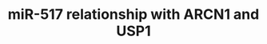 ---
annotations:
- id: PW:0000004
  parent: regulatory pathway
  type: Pathway Ontology
  value: regulatory pathway
authors:
- Khanspers
- Ryanmiller
- Mkutmon
citedin:
- link: PMC7982796
  title: 'ACE2 correlates with immune infiltrates in colon adenocarcinoma: Implication
    for COVID-19 (2021)'
description: Schematic summarizing predicted miR-517a relationships with ARCN1 and
  USP1.  A genomewide miRNA mimic toxicity screen indicates common and selective vulnerabilities
  of epithelial ovarian cancer cells. miR-517a targets a common vulnerability, primarily
  via its target ARCN1.  Proteins on this pathway have targeted assays available via
  the [https://assays.cancer.gov/available_assays?wp_id=WP3596 CPTAC Assay Portal].
last-edited: 2019-08-15
ndex: 09709eaa-8b67-11eb-9e72-0ac135e8bacf
organisms:
- Homo sapiens
redirect_from:
- /index.php/Pathway:WP3596
- /instance/WP3596
- /instance/WP3596_r105860
revision: r105860
schema-jsonld:
- '@context': https://schema.org/
  '@id': https://wikipathways.github.io/pathways/WP3596.html
  '@type': Dataset
  creator:
    '@type': Organization
    name: WikiPathways
  description: Schematic summarizing predicted miR-517a relationships with ARCN1 and
    USP1.  A genomewide miRNA mimic toxicity screen indicates common and selective
    vulnerabilities of epithelial ovarian cancer cells. miR-517a targets a common
    vulnerability, primarily via its target ARCN1.  Proteins on this pathway have
    targeted assays available via the [https://assays.cancer.gov/available_assays?wp_id=WP3596
    CPTAC Assay Portal].
  keywords:
  - ARCN1
  - ID1
  - ID2
  - USP1
  - p21
  license: CC0
  name: miR-517 relationship with ARCN1 and USP1
seo: CreativeWork
title: miR-517 relationship with ARCN1 and USP1
wpid: WP3596
---